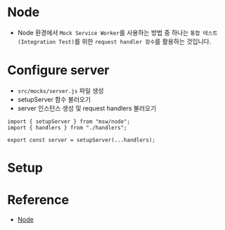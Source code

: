 # Node

- Node 환경에서 `Mock Service Worker`를 사용하는 방법 중 하나는 `통합 테스트(Integration Test)`를 위한 `request handler 함수`를 활용하는 것입니다.

# Configure server

- `src/mocks/server.js` 파일 생성
- setupServer 함수 불러오기
- server 인스턴스 생성 및 request handlers 불러오기

```
import { setupServer } from "msw/node";
import { handlers } from "./handlers";

export const server = setupServer(...handlers);
```

# Setup

# Reference

- [Node](https://mswjs.io/docs/getting-started/integrate/node)

